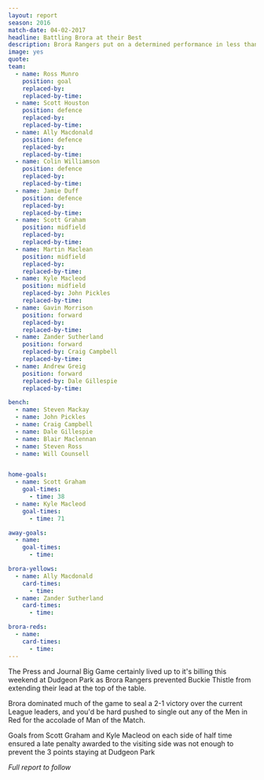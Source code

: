 ```yaml
---
layout: report
season: 2016
match-date: 04-02-2017
headline: Battling Brora at their Best
description: Brora Rangers put on a determined performance in less than ideal conditions to deny Buckie Thistle any points.
image: yes
quote:
team:
  - name: Ross Munro
    position: goal
    replaced-by:
    replaced-by-time:
  - name: Scott Houston
    position: defence
    replaced-by:
    replaced-by-time:
  - name: Ally Macdonald
    position: defence
    replaced-by:
    replaced-by-time:
  - name: Colin Williamson
    position: defence
    replaced-by:
    replaced-by-time:
  - name: Jamie Duff
    position: defence
    replaced-by:
    replaced-by-time:
  - name: Scott Graham
    position: midfield
    replaced-by:
    replaced-by-time:
  - name: Martin Maclean
    position: midfield
    replaced-by:
    replaced-by-time:
  - name: Kyle Macleod
    position: midfield
    replaced-by: John Pickles
    replaced-by-time:
  - name: Gavin Morrison
    position: forward
    replaced-by:
    replaced-by-time:
  - name: Zander Sutherland
    position: forward
    replaced-by: Craig Campbell
    replaced-by-time:
  - name: Andrew Greig
    position: forward
    replaced-by: Dale Gillespie
    replaced-by-time:

bench:
  - name: Steven Mackay
  - name: John Pickles
  - name: Craig Campbell
  - name: Dale Gillespie
  - name: Blair Maclennan
  - name: Steven Ross
  - name: Will Counsell


home-goals:
  - name: Scott Graham
    goal-times:
      - time: 38
  - name: Kyle Macleod
    goal-times:
      - time: 71

away-goals:
  - name:
    goal-times:
      - time:

brora-yellows:
  - name: Ally Macdonald
    card-times:
      - time:
  - name: Zander Sutherland
    card-times:
      - time:

brora-reds:
  - name:
    card-times:
      - time:
---
```

The Press and Journal Big Game certainly lived up to it's billing this weekend at Dudgeon Park as Brora Rangers prevented Buckie Thistle from extending their lead at the top of the table.

Brora dominated much of the game to seal a 2-1 victory over the current League leaders, and you'd be hard pushed to single out any of the Men in Red for the accolade of Man of the Match.

Goals from Scott Graham and Kyle Macleod on each side of half time ensured a late penalty awarded to the visiting side was not enough to prevent the 3 points staying at Dudgeon Park

*Full report to follow*
